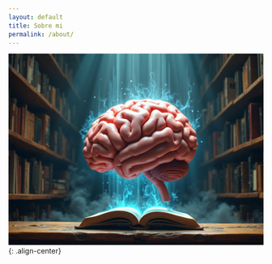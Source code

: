```yaml
---
layout: default
title: Sobre mi
permalink: /about/
---
```


![center-aligned-image](/assets/images/brain_2.jpeg){: .align-center}
